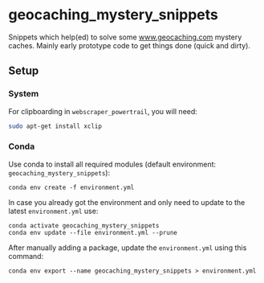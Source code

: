 # geocaching_mystery_snippets
Snippets which help(ed) to solve some www.geocaching.com mystery caches.
Mainly early prototype code to get things done (quick and dirty).

## Setup
### System
For clipboarding in `webscraper_powertrail`, you will need:
```bash
sudo apt-get install xclip
```

### Conda
Use conda to install all required modules (default environment: `geocaching_mystery_snippets`):
```
conda env create -f environment.yml
```

In case you already got the environment and only need to update to the latest `environment.yml` use:
```
conda activate geocaching_mystery_snippets
conda env update --file environment.yml --prune
```

After manually adding a package, update the `environment.yml` using this command:
```
conda env export --name geocaching_mystery_snippets > environment.yml
```